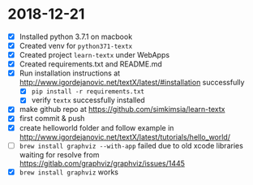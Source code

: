 # 2018-12-21

- [x] Installed python 3.7.1 on macbook
- [x] Created venv for `python371-textx`
- [x] Created project `learn-textx` under WebApps
- [x] Created requirements.txt and README.md
- [x] Run installation instructions at http://www.igordejanovic.net/textX/latest/#installation successfully 
  - [x] `pip install -r requirements.txt`
  - [x] verify `textx` successfully installed
- [x] make github repo at https://github.com/simkimsia/learn-textx
- [x] first commit & push
- [x] create helloworld folder and follow example in http://www.igordejanovic.net/textX/latest/tutorials/hello_world/
- [ ] `brew install graphviz --with-app` failed due to old xcode libraries waiting for resolve from https://gitlab.com/graphviz/graphviz/issues/1445
- [x] `brew install graphviz` works

